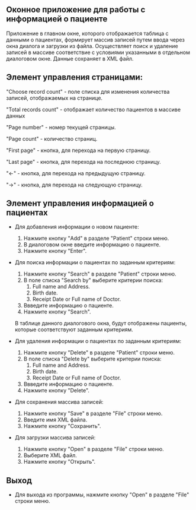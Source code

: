 **Оконное приложение для работы с информацией о пациенте**
------------

Приложение в главном окне, которого отображается таблица с данными о пациентах, формирует массив записей путем ввода через окна 
диалога и загрузки из файла. Осуществляет поиск и удаление записей в массиве соответствие с условиями указанными в отдельном диалоговом окне. Данные сохраняет в XML файл.

Элемент управления страницами:
---------

"Choose record count" - поле списка для изменения количества записей,
отображаемых на странице.

"Total records count" - отображает количество пациентов в массиве
данных

"Page number" - номер текущей страницы.

"Page count" - количество страниц.

"First page" - кнопка, для перехода на первую страницу.

"Last page" - кнопка, для перехода на последнюю страницу.

"<-" - кнопка, для перехода на предыдущую страницу.

"->" - кнопка, для перехода на следующую страницу.

Элемент управления информацией о пациентах
----
- Для добавления информации о новом пациенте:
    
    1. Нажмите кнопку "Add" в разделе "Patient" строки меню. 
    2. В диалоговом окне введите информацию о пациенте.
    3. Нажмите кнопку "Enter".

- Для поиска информации о пациентах по заданным критериям:

    1. Нажмите кнопку "Search" в разделе "Patient" строки меню. 
    2. В поле списка "Search by" выберите критерии поиска:
        1) Full name and Address.
        2) Birth date.
        3) Receipt Date or Full name of Doctor.
    3. Ввведите информацию о пациенте.
    4. Нажмите кнопку "Search".
    
    В таблице данного диалогового окна, будут отображены пациенты, 
    которые соответствуют заданным критериям.

- Для удаления информации о пациентах по заданным критериям:

    1. Нажмите кнопку "Delete" в разделе "Patient" строки меню. 
    2. В поле списка "Delete by" выберите критерии поиска:
        1) Full name and Address.
        2) Birth date.
        3) Receipt Date or Full name of Doctor.
    3. Ввведите информацию о пациенте.
    4. Нажмите кнопку "Delete".
    
- Для сохранения массива записей:
    
    1. Нажмите кнопку "Save" в разделе "File" строки меню.
    2. Введите имя XML файла.
    3. Нажмите кнопку "Сохранить".
    
- Для загрузки массива записей:
    
    1. Нажмите кнопку "Open" в разделе "File" строки меню.
    2. Выберите XML файл.
    3. Нажмите кнопку "Открыть".

Выход
-----
- Для выхода из программы, нажмите кнопку "Open" 
  в разделе "File" строки меню.
